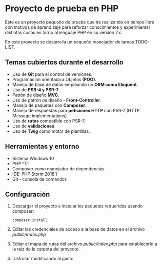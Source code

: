 # Proyecto de prueba en PHP
Este es un proyecto pequeño de prueba que iré realizando en tiempo libre con motivos de aprendizaje para reforzar conocimientos y experimentar distintas cosas en torno al lenguaje PHP en su versión 7.x.

En este proyecto se desarrolla un pequeño manejador de tareas TODO-LIST.

## Temas cubiertos durante el desarrollo
- Uso de **Git** para el control de versiones.
- Programación orientada a Objetos **(POO)**.
- Manejo de base de datos empleando un **ORM como Eloquent**.
- Uso de **PSR-4 y PSR-7**.
- Patrón de diseño **MVC**.
- Uso de patrón de diseño - **Front-Controller**.
- Manejo de paquetes con **Composer**.
- Manejo de respuestas para **peticiones HTTP** con PSR-7 (HTTP Message implementations).
- Uso de **rutas** compatible con PSR-7.
- Uso de **validaciones**.
- Uso de **Twig** como motor de plantillas.

## Herramientas y entorno
- Sistema Windows 10
- PHP ^7.1
- Composer como manejador de dependencias
- IDE: PHP Storm 2018.1
- Git - consola de comandos

## Configuración
1. Descargar el proyecto e instalar los paquetes requeridos usando composer:
    ```
    composer install
    ```
2. Editar las credenciales de acceso a la base de datos en el archivo *public/index.php*

3. Editar el mapa de rutas del archivo *public/index.php* para establecerlo a la raíz de la carpeta del proyecto.

4. Disfrutar modificando al gusto.